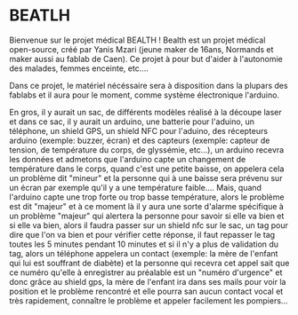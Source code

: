 # BEATLH
Bienvenue sur le projet médical BEALTH !
Bealth est un projet médical open-source, créé par Yanis Mzari (jeune maker de 16ans, Normands et maker aussi au fablab de Caen). Ce projet à pour but d'aider à l'autonomie des malades, femmes enceinte, etc....


Dans ce projet, le matériel nécéssaire sera à disposition dans la plupars des fablabs et il aura pour le moment, comme système électronique l'arduino.

En gros, il y aurait un sac, de différents modèles réalisé à la découpe laser et dans ce sac, il y aurait un arduino, une batterie pour l'aduino, un téléphone, un shield GPS, un shield NFC pour l'aduino, des récepteurs arduino (exemple: buzzer, écran) et des capteurs (exemple: capteur de tension, de température du corps, de glyssémie, etc...), un arduino recevra les données et admetons que l'arduino capte un changement de température dans le corps, quand c'est une petite baisse, on appelera cela un problème dit "mineur" et la personne qui à une baisse sera prévenu sur un écran par exemple qu'il y a une température faible....
Mais, quand l'arduino capte une trop forte ou trop basse température, alors le problème est dit "majeur" et à ce moment là il y aura une sorte d'alarme spécifique à un problème "majeur" qui alertera la personne pour savoir si elle va bien et si elle va bien, alors il faudra passer sur un shield nfc sur le sac, un tag pour dire que l'on va bien et pour vérifier cette réponse, il faut repasser le tag toutes les 5 minutes pendant 10 minutes et si il n'y a plus de validation du tag, alors un téléphone appelera un contact (exemple: la mère de l'enfant qui lui est souffrant de diabète) et la personne qui recevra cet appel sait que ce numéro qu'elle à enregistrer au préalable est un "numéro d'urgence" et donc grâce au shield gps, la mère de l'enfant ira dans ses mails pour voir la position et le problème rencontré et elle pourra san aucun contact vocal et très rapidement, connaître le problème et appeler facilement les pompiers...
